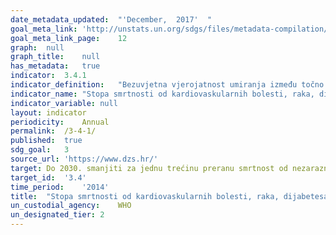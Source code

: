 ```yaml
---	
date_metadata_updated:	"'December,  2017'  "
goal_meta_link:	'http://unstats.un.org/sdgs/files/metadata-compilation/Metadata-Goal-3.pdf'
goal_meta_link_page:	12
graph:	null
graph_title:	null
has_metadata:	true
indicator:	3.4.1
indicator_definition:	"Bezuvjetna vjerojatnost umiranja između točno 30 i 70 godina starosti od kardiovaskularnih bolesti, raka, dijabetesa ili kroničnih bolesti dišnog sustava."
indicator_name:	"Stopa smrtnosti od kardiovaskularnih bolesti, raka, dijabetesa ili kroničnih bolesti dišnog sustava"
indicator_variable:	null
layout:	indicator
periodicity:	Annual
permalink:	/3-4-1/
published:	true
sdg_goal:	3
source_url:	'https://www.dzs.hr/'
target:	Do 2030. smanjiti za jednu trećinu preranu smrtnost od nezaraznih bolesti prevencijom i liječenjem te promicanjem mentalnog zdravlja i blagostanja.
target_id:	'3.4'
time_period:	'2014'
title:	"Stopa smrtnosti od kardiovaskularnih bolesti, raka, dijabetesa ili kroničnih bolesti dišnog sustava"
un_custodial_agency:	WHO
un_designated_tier:	2
---	
```

